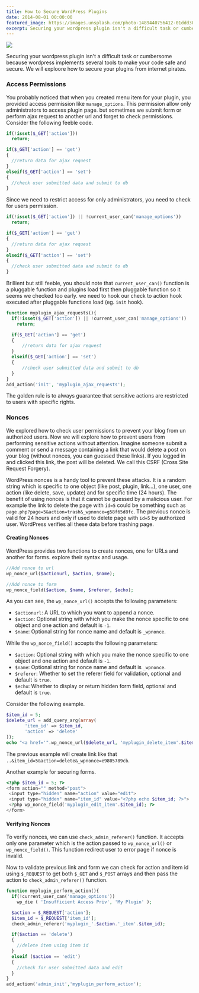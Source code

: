 ```yaml
---
title: How to Secure WordPress Plugins
date: 2014-08-01 00:00:00
featured_image: https://images.unsplash.com/photo-1489440756412-01ddd309b1a1?q=5
excerpt: Securing your wordpress plugin isn't a difficult task or cumbersome because wordpress implements several tools to make your code safe and secure. We will exploore how to secure your plugins from internet pirates.
---
```


![](https://images.unsplash.com/photo-1489440756412-01ddd309b1a1?q=5)

Securing your wordpress plugin isn't a difficult task or cumbersome because wordpress implements several tools to make your code safe and secure. We will exploore how to secure your plugins from internet pirates.

### Access Permissions

You probably noticed that when you created menu item for your plugin, you provided access permission like `manage_options`. This permission allow only administrators to access plugin page. but sometimes we submit form or perform ajax request to another url and forget to check permissions. Consider the following feeble code.

```php
if(!isset($_GET['action']))
  return;

if($_GET['action'] == 'get')
{
  //return data for ajax request
}
elseif($_GET['action'] == 'set')
{
  //check user submitted data and submit to db
}
```

Since we need to restrict access for only administrators, you need to check for users permission.

```php
if(!isset($_GET['action']) || !current_user_can('manage_options'))
  return;

if($_GET['action'] == 'get')
{
  //return data for ajax request
}
elseif($_GET['action'] == 'set')
{
  //check user submitted data and submit to db
}
```

Brillient but still feeble, you should note that `current_user_can()` function is a pluggable function and plugins load first then pluggable function so it seems we checked too early. we need to hook our check to action hook executed after pluggable functions load (eg. `init` hook).

```php
function myplugin_ajax_requests(){
  if(!isset($_GET['action']) || !current_user_can('manage_options'))
    return;

  if($_GET['action'] == 'get')
  {
      //return data for ajax request
  }
  elseif($_GET['action'] == 'set')
  {
      //check user submitted data and submit to db
  }
}
add_action('init', 'myplugin_ajax_requests');
```

The golden rule is to always guarantee that sensitive actions are restricted to users with specific rights.

### Nonces

We explored how to check user permissions to prevent your blog from un authorized users. Now we will explore how to prevent users from performing sensitive actions without attention. Imagine someone submit a comment or send a message containing a link that would delete a post on your blog (without nonces, you can guessed these links). If you logged in and clicked this link, the post will be deleted. We call this CSRF (Cross Site Request Forgery).

WordPress nonces is a handy tool to prevent these attacks. It is a random string which is specific to one object (like post, plugin, link...), one user, one action (like delete, save, update) and for specific time (24 hours). The benefit of using nonces is that it cannot be guessed by a malicious user. For example the link to delete the page with `id=5` could be something such as `page.php?page=5&action=trash&_wpnonce=g58f65d8fc`. The previous nonce is valid for 24 hours and only if used to delete page with `id=5` by authorized user. WordPress verifies all these data before trashing page.

#### Creating Nonces

WordPress provides two functions to create nonces, one for URLs and another for forms. explore their syntax and usage.

```php
//Add nonce to url
wp_nonce_url($actionurl, $action, $name);
```

```php
//Add nonce to form
wp_nonce_field($action, $name, $referer, $echo);
```

As you can see, the `wp_nonce_url()` accepts the following parameters:

- `$actionurl`: A URL to which you want to append a nonce.</li>
- `$action`: Optional string with which you make the nonce specific to one object and one action and default is `-1`.</li>
- `$name`: Optional string for nonce name and default is `_wpnonce`.</li>

While the `wp_nonce_field()` accepts the following parameters:

- `$action`: Optional string with which you make the nonce specific to one object and one action and default is `-1`.</li>
- `$name`: Optional string for nonce name and default is `_wpnonce`.</li>
- `$referer`: Whether to set the referer field for validation, optional and default is `true`.</li>
- `$echo`: Whether to display or return hidden form field, optional and default is `true`.</li>

Consider the following example.

```php
$item_id = 5;
$delete_url = add_query_arg(array(
       'item_id' => $item_id,
       'action' => 'delete'
));
echo "<a href='".wp_nonce_url($delete_url, 'myplugin_delete_item'.$item_id)."'>Item Five </a>";
```

The previous example will create link like that `..&item_id=5&action=delete&_wpnonce=e9805789cb`.

Another example for securing forms.

```php
<?php $item_id = 5; ?>
<form action="" method="post">
 <input type="hidden" name="action" value="edit">
 <input type="hidden" name="item_id" value="<?php echo $item_id; ?>">
 <?php wp_nonce_field('myplugin_edit_item'.$item_id); ?>
</form>
```

#### Verifying Nonces

To verify nonces, we can use `check_admin_referer()` function. It accepts only one parameter which is the action passed to `wp_nonce_url()` or `wp_nonce_field()`. This function redirect user to error page if nonce is invalid.

Now to validate previous link and form we can check for action and item id using `$_REQUEST` to get both `$_GET` and `$_POST` arrays and then pass the action to `check_admin_referer()` function.

```php
function myplugin_perform_action(){
  if(!current_user_can('manage_options'))
    wp_die ( 'Insufficient Access Priv', 'My Plugin' );

  $action = $_REQUEST['action'];
  $item_id = $_REQUEST['item_id'];
  check_admin_referer('myplugin_'.$action.'_item'.$item_id);

  if($action == 'delete')
  {
    //delete item using item id
  }
  elseif ($action == 'edit')
  {
    //check for user submitted data and edit
  }
}
add_action('admin_init','myplugin_perform_action');
```
